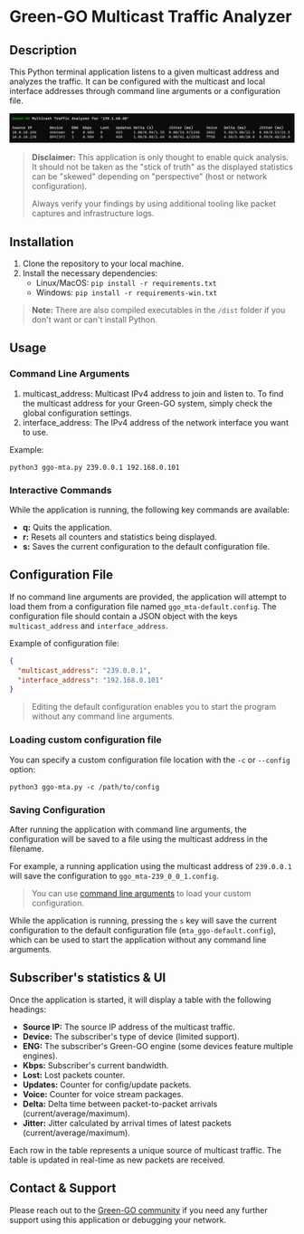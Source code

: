 # Green-GO Multicast Traffic Analyzer

## Description

This Python terminal application listens to a given multicast address and analyzes the traffic. It can be configured with the multicast and local interface addresses through command line arguments or a configuration file.

![ggo-mta UI](ggo-mta_ui.png)

> **Disclaimer:** This application is only thought to enable quick analysis. It should not be taken as the "stick of truth" as the displayed statistics can be "skewed" depending on "perspective" (host or network configuration).
>
> Always verify your findings by using additional tooling like packet captures and infrastructure logs.

## Installation

1. Clone the repository to your local machine.
2. Install the necessary dependencies:
   - Linux/MacOS: `pip install -r requirements.txt`
   - Windows: `pip install -r requirements-win.txt`

> **Note:** There are also compiled executables in the `/dist` folder if you don't want or can't install Python.

## Usage

### Command Line Arguments

1. multicast_address: Multicast IPv4 address to join and listen to. To find the multicast address for your Green-GO system, simply check the global configuration settings.
2. interface_address: The IPv4 address of the network interface you want to use.

Example:

```
python3 ggo-mta.py 239.0.0.1 192.168.0.101
```

### Interactive Commands

While the application is running, the following key commands are available:

- **q:** Quits the application.
- **r:** Resets all counters and statistics being displayed.
- **s:** Saves the current configuration to the default configuration file.

## Configuration File

If no command line arguments are provided, the application will attempt to load them from a configuration file named `ggo_mta-default.config`. The configuration file should contain a JSON object with the keys `multicast_address` and `interface_address`.

Example of configuration file:

```json
{
  "multicast_address": "239.0.0.1",
  "interface_address": "192.168.0.101"
}
```

> Editing the default configuration enables you to start the program without any command line arguments.

### Loading custom configuration file

You can specify a custom configuration file location with the `-c` or `--config` option:

```
python3 ggo-mta.py -c /path/to/config
```

### Saving Configuration

After running the application with command line arguments, the configuration will be saved to a file using the multicast address in the filename.

For example, a running application using the multicast address of `239.0.0.1` will save the configuration to `ggo_mta-239_0_0_1.config`.

> You can use [command line arguments](#loading-custom-configuration-file) to load your custom configuration.

While the application is running, pressing the `s` key will save the current configuration to the default configuration file (`mta_ggo-default.config`), which can be used to start the application without any command line arguments.

## Subscriber's statistics & UI

Once the application is started, it will display a table with the following headings:

- **Source IP:** The source IP address of the multicast traffic.
- **Device:** The subscriber's type of device (limited support).
- **ENG:** The subscriber's Green-GO engine (some devices feature multiple engines).
- **Kbps:** Subscriber's current bandwidth.
- **Lost:** Lost packets counter.
- **Updates:** Counter for config/update packets.
- **Voice:** Counter for voice stream packages.
- **Delta:** Delta time between packet-to-packet arrivals (current/average/maximum).
- **Jitter:** Jitter calculated by arrival times of latest packets (current/average/maximum).

Each row in the table represents a unique source of multicast traffic. The table is updated in real-time as new packets are received.

## Contact & Support

Please reach out to the [Green-GO community](https://greengoconnect.com) if you need any further support using this application or debugging your network.
